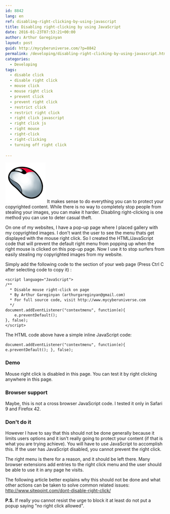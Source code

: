 ```yaml
---
id: 8842
lang: en
ref: disabling-right-clicking-by-using-javascript
title: Disabling right-clicking by using JavaScript
date: 2016-01-23T07:53:21+00:00
author: Arthur Gareginyan
layout: post
guid: http://mycyberuniverse.com/?p=8842
permalink: /developing/disabling-right-clicking-by-using-javascript.html
categories:
  - Developing
tags:
  - disable click
  - disable right click
  - mouse click
  - mouse right click
  - prevent click
  - prevent right click
  - restrict click
  - restrict right click
  - right click javascript
  - right click js
  - right mouse
  - right-click
  - right-clicking
  - turning off right click

---
```


![thumb](/images/mouse-right-click.png)
It makes sense to do everything you can to protect your copyrighted content. While there is no way to completely stop people from stealing your images, you can make it harder. Disabling right-clicking is one method you can use to deter casual theft.


On one of my websites, I have a pop-up page where I placed gallery with my copyrighted images. I don't want the user to see the menu thats get displayed with the mouse right click. So I created the HTML/JavaScript code that will prevent the default right menu from popping up when the right mouse is clicked on this pop-up page. Now I use it to stop surfers from easily stealing my copyrighted images from my website.

Simply add the following code to the <BODY> section of your web page (Press Ctrl C after selecting code to copy it) :

```
<script language="JavaScript">
/**
  * Disable mouse right-click on page
  * By Arthur Gareginyan (arthurgareginyan@gmail.com)
  * For full source code, visit http://www.mycyberuniverse.com
  */
document.addEventListener("contextmenu", function(e){
    e.preventDefault();
}, false);
</script>
```

The HTML code above have a simple inline JavaScript code:

```
document.addEventListener("contextmenu", function(e){ e.preventDefault(); }, false);
```


### Demo

Mouse right click is disabled in this page. You can test it by right clicking anywhere in this page.


### Browser support

Maybe, this is not a cross browser JavaScript code. I tested it only in Safari 9 and Firefox 42.


### Don't do it

However I have to say that this should not be done generally because it limits users options and it isn't really going to protect your content (if that is what you are trying achieve). You will have to use JavaScript to accomplish this. If the user has JavaScript disabled, you cannot prevent the right click.

The right menu is there for a reason, and it should be left there. Many browser extensions add entries to the right click menu and the user should be able to use it in any page he visits.

The following article better explains why this should not be done and what other actions can be taken to solve common related issues: <a href="http://www.sitepoint.com/dont-disable-right-click/" target="_blank">http://www.sitepoint.com/dont-disable-right-click/</a>

**P.S.**
If really you cannot resist the urge to block it at least do not put a popup saying "no right click allowed".

<script language="JavaScript">
/**
  * Disable mouse right-click on page
  * By Arthur Gareginyan (arthurgareginyan@gmail.com)
  * For full source code, visit http://www.mycyberuniverse.com
  */
document.addEventListener("contextmenu", function(e){
    e.preventDefault();
}, false);
</script>
